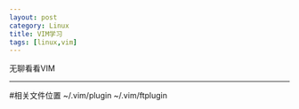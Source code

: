 ```yaml
---
layout: post
category: Linux
title: VIM学习
tags: [linux,vim]
---
```

无聊看看VIM

<!--more-->

--------

#相关文件位置
~/.vim/plugin 
~/.vim/ftplugin
